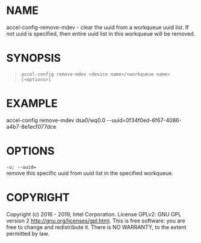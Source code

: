 
NAME
====

accel-config-remove-mdev - clear the uuid from a workqueue uuid list. If
not uuid is specified, then entire uuid list in this workqueue will be
removed.

SYNOPSIS
========

>     accel-config remove-mdev <device name>/<workqueue name> [<options>]

EXAMPLE
=======

accel-config remove-mdev dsa0/wq0.0
--uuid=0f34f0ed-6f67-4086-a4b7-8e1ecf077dce

OPTIONS
=======

`-u; --uuid=`  
remove this specific uuid from uuid list in the specified workqueue.

COPYRIGHT
=========

Copyright (c) 2016 - 2019, Intel Corporation. License GPLv2: GNU GPL
version 2 <http://gnu.org/licenses/gpl.html>. This is free software: you
are free to change and redistribute it. There is NO WARRANTY, to the
extent permitted by law.
